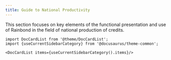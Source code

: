 ```yaml
---
title: Guide to National Productivity
---
```


This section focuses on key elements of the functional presentation and use of Rainbond in the field of national production of credits.

```mdx-code-block
import DocCardList from '@theme/DocCardList';
import {useCurrentSidebarCategory} from '@docusaurus/theme-common';

<DocCardList items={useCurrentSidebarCategory().items}/>
```
